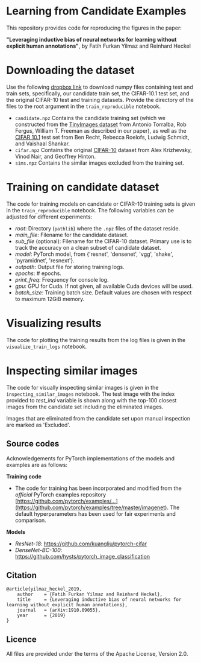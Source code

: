 # Learning from Candidate Examples

This repository provides code for reproducing the figures in the paper:

**"Leveraging inductive bias of neural networks for learning without explicit human annotations"**, by Fatih Furkan Yilmaz and Reinhard Heckel

# Downloading the dataset
Use the following [dropbox link](https://www.dropbox.com/sh/eh07jhrwxjugqbb/AAClfTPne3uWlcnjc__FNkKpa?dl=0) to download numpy files containing test and train sets, specifically, our candidate train set, the CIFAR-10.1 test set, and the original CIFAR-10 test and training datasets. Provide the directory of the files to the root argument in the `train_reproducible` notebook.
- `candidate.npz` Contains the candidate training set (which we constructed from the [TinyImages dataset](https://groups.csail.mit.edu/vision/TinyImages/) from Antonio Torralba, Rob Fergus, William T. Freeman as described in our paper), as well as the [CIFAR 10.1](https://github.com/modestyachts/CIFAR-10.1) test set from Ben Recht, Rebecca Roelofs, Ludwig Schmidt, and Vaishaal Shankar.
- `cifar.npz` Contains the original [CIFAR-10](https://www.cs.toronto.edu/~kriz/cifar.html) dataset from Alex Krizhevsky, Vinod Nair, and Geoffrey Hinton.
- `sims.npz` Contains the similar images excluded from the training set.

# Training on candidate dataset
The code for training models on candidate or CIFAR-10 training sets is given in the `train_reproducible` notebook. The following variables can be adjusted for different experiments:
- *root*: Directory (`pathlib`) where the `.npz` files of the dataset reside.
- *main_file*: Filename for the candidate dataset.
- *sub_file* (optional): Filename for the CIFAR-10 dataset. Primary use is to track the accuracy on a clean subset of candidate dataset.
- *model*: PyTorch model, from \{'resnet', 'densenet', 'vgg', 'shake', 'pyramidnet', 'resnext'\}.
- *outpath*: Output file for storing training logs.
- *epochs*: \# epochs.
- *print_freq*: Frequency for console log.
- *gpu*: GPU for Cuda. If not given, all available Cuda devices will be used.
- *batch_size*: Training batch size. Default values are chosen with respect to maximum 12GiB memory.

# Visualizing results
The code for plotting the training results from the log files is given in the `visualize_train_logs` notebook.

# Inspecting similar images
The code for visually inspecting similar images is given in the `inspecting_similar_images` notebook.
The test image with the index provided to *test_ind* variable is shown along with the top-100 closest images from the candidate set including the eliminated images. 

Images that are eliminated from the candidate set upon manual inspection are marked as 'Excluded'.


## Source codes
Acknowledgements for PyTorch implementations of the models and examples are as follows:

**Training code**
- The code for training has been incorporated and modified from the _official_ PyTorch examples repository [https://github.com/pytorch/examples/...](https://github.com/pytorch/examples/tree/master/imagenet). The default hyperparameters has been used for fair experiments and comparison. 

**Models**
- *ResNet-18*: https://github.com/kuangliu/pytorch-cifar
- *DenseNet-BC-100*: https://github.com/hysts/pytorch_image_classification

## Citation
```
@article{yilmaz_heckel_2019,
    author    = {Fatih Furkan Yilmaz and Reinhard Heckel},
    title     = {Leveraging inductive bias of neural networks for learning without explicit human annotations},
    journal   = {arXiv:1910.09055},
    year      = {2019}
}
```

## Licence

All files are provided under the terms of the Apache License, Version 2.0.

